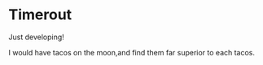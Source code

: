 # Timerout
Just developing! 


I would have tacos on the moon,and find them far superior to each tacos. 
